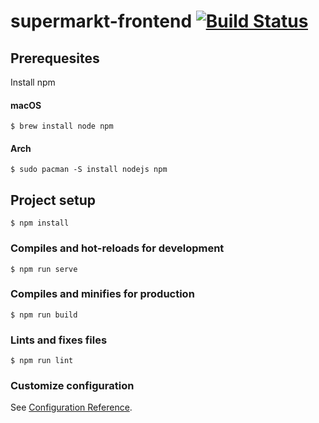# supermarkt-frontend [![Build Status](https://travis-ci.com/wirvsvirus-dortmund/frontend.svg?branch=master)](https://travis-ci.com/wirvsvirus-dortmund/frontend)

## Prerequesites

Install npm

#### macOS

```
$ brew install node npm
```

#### Arch

```
$ sudo pacman -S install nodejs npm
```

## Project setup
```
$ npm install
```

### Compiles and hot-reloads for development
```
$ npm run serve
```

### Compiles and minifies for production
```
$ npm run build
```

### Lints and fixes files
```
$ npm run lint
```

### Customize configuration
See [Configuration Reference](https://cli.vuejs.org/config/).
